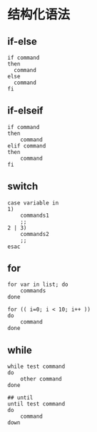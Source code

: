 # 结构化语法

## if-else

```shell
if command
then
  command
else
  command
fi
```

## if-elseif

```shell
if command
then
    command
elif command
then
    command
fi
```

## switch

```shell
case variable in
1)
    commands1
    ;;
2 | 3)
    commands2
    ;;
esac
```

## for

```shell
for var in list; do
    commands
done
```
```shell
for (( i=0; i < 10; i++ ))
do
    command
done
```



## while

```shell
while test command
do
    other command
done
```
```shell
## until
until test command
do
    command
down
```